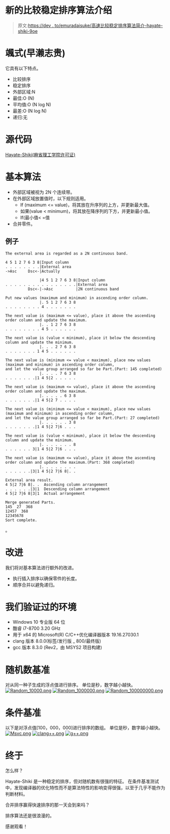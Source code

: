 # 新的比较稳定排序算法介绍

> 原文:[https://dev . to/emuradaisuke/高速比较稳定排序算法简介-hayate-shiki-9oe](https://dev.to/emuradaisuke/introduction-of-high-speed-comparison-stable-sorting-algorithm-hayate-shiki-9oe)

# [](#%E9%A2%AF%E5%BC%8Fhayateshiki)颯式(早濑志贵)

它具有以下特点。

*   比较排序
*   稳定排序
*   外部区域:N
*   最佳:O (N)
*   平均值:O (N log N)
*   最差:O (N log N)
*   递归:无

# [](#source-code)源代码

[Hayate-Shiki(麻省理工学院许可证)](https://github.com/EmuraDaisuke/SortingAlgorithm.HayateShiki)

# [](#basic-algorithm)基本算法

*   外部区域被视为 2N 个连续带。
*   在外部区域放置值时，以下规则适用。
    *   If (maximum <= value)，将其放在升序列的上方，并更新最大值。
    *   如果(value < minimum)，将其放在降序列的下方，并更新最小值。
    *   If(最小值< =值
*   合并零件。

## [](#examples)例子

```
The external area is regarded as a 2N continuous band.

4 5 1 2 7 6 3 8|Input column
. . . . . . . .|External area
->Asc     Dsc<-|Actually

               |4 5 1 2 7 6 3 8|Input column
. . . . . . . . . . . . . . . .|External area
          Dsc<-|->Asc          |2N continuous band 
```

```
Put new values ​​(maximum and minimum) in ascending order column.
               |. 5 1 2 7 6 3 8
. . . . . . . . 4 . . . . . . . 
```

```
The next value is (maximum <= value), place it above the ascending order column and update the maximum.
               |. . 1 2 7 6 3 8
. . . . . . . . 4 5 . . . . . . 
```

```
The next value is (value < minimum), place it below the descending column and update the minimum.
               |. . . 2 7 6 3 8
. . . . . . . 1 4 5 . . . . . . 
```

```
The next value is (minimum <= value < maximum), place new values ​​(maximum and minimum) in ascending order column,
and let the value group arranged so far be Part.(Part: 145 completed)
               |. . . . 7 6 3 8
. . . . . . .|1 4 5|2 . . . . . 
```

```
The next value is (maximum <= value), place it above the ascending order column and update the maximum.
               |. . . . . 6 3 8
. . . . . . .|1 4 5|2 7 . . . . 
```

```
The next value is (minimum <= value < maximum), place new values ​​(maximum and minimum) in ascending order column,
and let the value group arranged so far be Part.(Part: 27 completed)
               |. . . . . . 3 8
. . . . . . .|1 4 5|2 7|6 . . . 
```

```
The next value is (value < minimum), place it below the descending column and update the minimum.
               |. . . . . . . 8
. . . . . . 3|1 4 5|2 7|6 . . . 
```

```
The next value is (maximum <= value), place it above the ascending order column and update the maximum.(Part: 368 completed)
               |. . . . . . . .
. . . . . .|3|1 4 5|2 7|6 8|. . 
```

```
External area result.
4 5|2 7|6 8|. .  Ascending column arrangement
. . . . . .|3|1  Descending column arrangement
4 5|2 7|6 8|3|1  Actual arrangement 
```

```
Merge generated Parts.
145  27  368
12457  368
12345678
Sort complete. 
```

。

# [](#improvement)改进

我们将对基本算法进行额外的改进。

*   执行插入排序以确保零件的长度。
*   顺序合并以避免递归。

# [](#environment-that-we-verified)我们验证过的环境

*   Windows 10 专业版 64 位
*   酷睿 i7-8700 3.20 GHz
*   用于 x64 的 Microsoft(R) C/C++优化编译器版本 19.16.27030.1
*   clang 版本 8.0.0(标签/发行版 _ 800/最终版)
*   gcc 版本 8.3.0 (Rev2，由 MSYS2 项目构建)

# [](#random-number-benchmark)随机数基准

对从同一种子生成的浮点值进行排序。
单位是秒，数字越小越快。
[![Random_10000.png](../Images/44d0b7e269f38e9e035b56578d0b1611.png)](https://res.cloudinary.com/practicaldev/image/fetch/s--aejuueRO--/c_limit%2Cf_auto%2Cfl_progressive%2Cq_auto%2Cw_880/https://qiita-image-store.s3.ap-northeast-1.amazonaws.com/0/379361/4e82765c-2b15-9334-063c-6ca2e0894472.png)
[![Random_1000000.png](../Images/e5481987337811f52014b1ed747cde94.png)](https://res.cloudinary.com/practicaldev/image/fetch/s--c2tA94cl--/c_limit%2Cf_auto%2Cfl_progressive%2Cq_auto%2Cw_880/https://qiita-image-store.s3.ap-northeast-1.amazonaws.com/0/379361/530577cd-a21e-9d32-d801-3ca85a675cc5.png)
[![Random_100000000.png](../Images/e1c41028a6a9277fbd95cd2ed42ff800.png)](https://res.cloudinary.com/practicaldev/image/fetch/s--K-0leKyE--/c_limit%2Cf_auto%2Cfl_progressive%2Cq_auto%2Cw_880/https://qiita-image-store.s3.ap-northeast-1.amazonaws.com/0/379361/caed6f1f-1ff4-a798-66fc-187949451596.png)

# [](#conditional-benchmark)条件基准

以下是对浮点值[100，000，000]进行排序的数组。
单位是秒，数字越小越快。
[![Msvc.png](../Images/450f6ba8749e4d8060b4d7b4499725b0.png)](https://res.cloudinary.com/practicaldev/image/fetch/s--tqiI8gdg--/c_limit%2Cf_auto%2Cfl_progressive%2Cq_auto%2Cw_880/https://qiita-image-store.s3.ap-northeast-1.amazonaws.com/0/379361/8af35731-e0e7-f346-792c-f3944345c82f.png)
[![clang++.png](../Images/eb35326d4245d7df9040ea26caef30d4.png)](https://res.cloudinary.com/practicaldev/image/fetch/s--o1tw0n3M--/c_limit%2Cf_auto%2Cfl_progressive%2Cq_auto%2Cw_880/https://qiita-image-store.s3.ap-northeast-1.amazonaws.com/0/379361/16872a88-51ec-00d0-31eb-44f0994cd23c.png)
[![g++.png](../Images/01aa2e530ee799514b27cdcfc5a1dda0.png)](https://res.cloudinary.com/practicaldev/image/fetch/s--mUlWRRxP--/c_limit%2Cf_auto%2Cfl_progressive%2Cq_auto%2Cw_880/https://qiita-image-store.s3.ap-northeast-1.amazonaws.com/0/379361/bbca437a-7977-e03f-159a-db5977506f79.png)

# [](#finally)终于

怎么样？

Hayate-Shiki 是一种稳定的排序，但对随机数有很强的特征。
在条件基准测试中，发现编译器的优化特性而不是算法特性的影响变得很强，以至于几乎不能作为判断材料。

合并排序赢得快速排序的那一天会到来吗？

排序算法还是很浪漫的。

感谢观看！